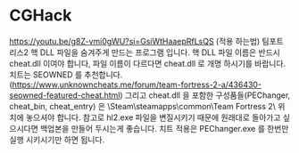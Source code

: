 # CGHack

https://youtu.be/g8Z-vmi0gWU?si=GsiWtHaaepRfLsQS (적용 하는법)
팀포트리스2 핵 DLL 파일을 숨겨주게 만드는 프로그램 입니다.
핵 DLL 파일 이름은 반드시 cheat.dll 이여야 합니다, 파일 이름이 다르다면 cheat.dll 로 개명 하시기를 바랍니다.
치트는 SEOWNED 를 추천합니다.(https://www.unknowncheats.me/forum/team-fortress-2-a/436430-seowned-featured-cheat.html)
그리고 cheat.dll 을 포함한 구성품들(PEChanger, cheat_bin, cheat_entry) 은 \Steam\steamapps\common\Team Fortress 2\ 위치에 놓으셔야 합니다.
참고로 hl2.exe 파일을 변질시키기 때문에 원래대로 돌아가고 싶으시다면 백업본을 만들어 두시는게 좋습니다.
치트 적용은 PEChanger.exe 를 한번만 실행 시키시기만 하면 됩니다.




